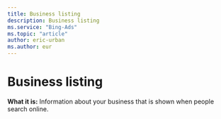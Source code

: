 ```yaml
---
title: Business listing
description: Business listing
ms.service: "Bing-Ads"
ms.topic: "article"
author: eric-urban
ms.author: eur
---
```


# Business listing

**What it is:**    Information about your business that is shown when people search online.


